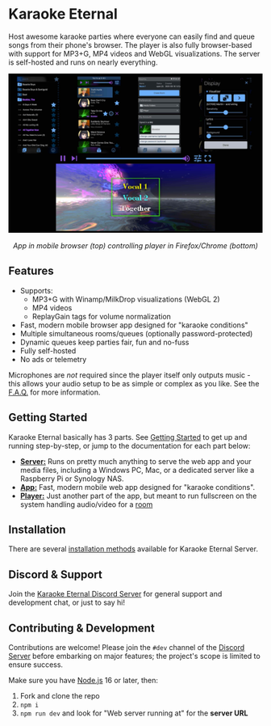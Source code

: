 # Karaoke Eternal

Host awesome karaoke parties where everyone can easily find and queue songs from their phone's browser. The player is also fully browser-based with support for MP3+G, MP4 videos and WebGL visualizations. The server is self-hosted and runs on nearly everything.

[![Karaoke Eternal](/docs/assets/images/README.jpg?raw=true)](/docs/assets/images/README.jpg?raw=true)

<p align="center">
  <i>App in mobile browser (top) controlling player in Firefox/Chrome (bottom)</i>
</p>

## Features

- Supports:
  - MP3+G with Winamp/MilkDrop visualizations (WebGL 2)
  - MP4 videos
  - ReplayGain tags for volume normalization
- Fast, modern mobile browser app designed for "karaoke conditions"
- Multiple simultaneous rooms/queues (optionally password-protected)
- Dynamic queues keep parties fair, fun and no-fuss
- Fully self-hosted
- No ads or telemetry

Microphones are *not* required since the player itself only outputs music - this allows your audio setup to be as simple or complex as you like. See the [F.A.Q.](https://www.karaoke-eternal.com/faq/#whats-the-recommended-audiomicrophone-setup) for more information.

## Getting Started

 Karaoke Eternal basically has 3 parts. See [Getting Started](https://www.karaoke-eternal.com/docs/getting-started/) to get up and running step-by-step, or jump to the documentation for each part below:
 
- **[Server:](https://www.karaoke-eternal.com/docs/karaoke-eternal-server/)** Runs on pretty much anything to serve the web app and your media files, including a Windows PC, Mac, or a dedicated server like a Raspberry Pi or Synology NAS.
- **[App:](https://www.karaoke-eternal.com/docs/karaoke-eternal-app/)** Fast, modern mobile web app designed for "karaoke conditions".
- **[Player:](https://www.karaoke-eternal.com/docs/karaoke-eternal-app/#player)** Just another part of the app, but meant to run fullscreen on the system handling audio/video for a [room](https://www.karaoke-eternal.com/docs/karaoke-eternal-app/#rooms-admin-only)

## Installation

There are several [installation methods](https://www.karaoke-eternal.com/docs/karaoke-eternal-server/#installation) available for Karaoke Eternal Server.

## Discord & Support

Join the [Karaoke Eternal Discord Server](https://discord.gg/PgqVtFq) for general support and development chat, or just to say hi!

## Contributing & Development

Contributions are welcome! Please join the `#dev` channel of the [Discord Server](https://discord.gg/PgqVtFq) before embarking on major features; the project's scope is limited to ensure success.

Make sure you have [Node.js](https://nodejs.org/en/) 16 or later, then:

1. Fork and clone the repo
2. `npm i`
3. `npm run dev` and look for "Web server running at" for the **server URL**
